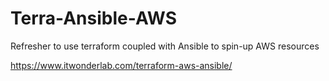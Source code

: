 # Terra-Ansible-AWS
Refresher to use terraform coupled with Ansible to spin-up AWS resources

https://www.itwonderlab.com/terraform-aws-ansible/
